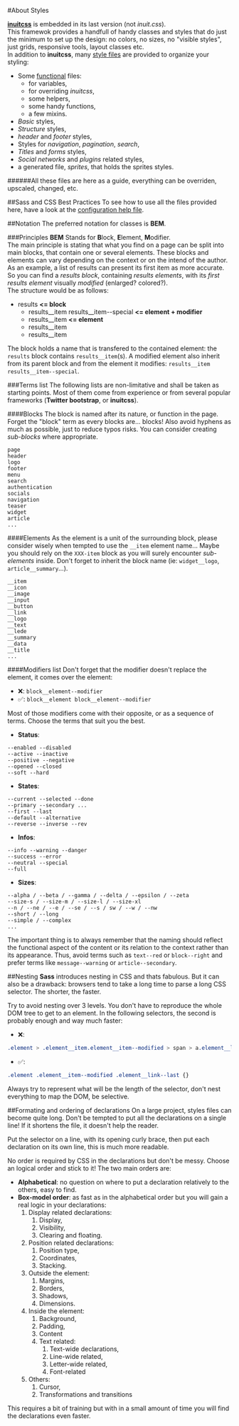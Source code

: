 #About Styles

**[inuitcss](https://github.com/inuitcss)** is embedded in its last version (not *inuit.css*).  
This framewok provides a handfull of handy classes and styles that do just the minimum to set up the design: no colors, no sizes, no "visible styles", just grids, responsive tools, layout classes etc.  
In addition to **inuitcss**, many [style files](/app/scss/) are provided to organize your styling:

* Some [functional](/app/scss/functionals/) files:
	* for variables,
	* for overriding *inuitcss*,
	* some helpers,
	* some handy functions,
	* a few mixins.
* *Basic* styles,
* *Structure* styles,
* *header* and *footer* styles,
* Styles for *navigation*, *pagination*, *search*,
* *Titles* and *forms* styles,
* *Social networks* and *plugins* related styles,
* a generated file, *sprites*, that holds the sprites styles.

######All these files are here as a guide, everything can be overriden, upscaled, changed, etc.

##Sass and CSS Best Practices
To see how to use all the files provided here, have a look at the [configuration help file](/configuration.md##Styles).

##Notation
The preferred notation for classes is **BEM**.

###Principles
**BEM** Stands for **B**lock, **E**lement, **M**odifier.  
The main principle is stating that what you find on a page can be split into main blocks, that contain one or several elements. These blocks and elements can vary depending on the context or on the intend of the author.  
As an example, a list of results can present its first item as more accurate. So you can find a *results block*, containing *results elements*, with its *first results element* visually *modified* (enlarged? colored?).  
The structure would be as follows:

* results **<= block**
	* results\_\_item results__item--special **<= element + modifier**
	* results__item **<= element**
	* results__item
	* results__item

The block holds a name that is transfered to the contained element: the `results` block contains `results__item`(s). A modified element also inherit from its parent block and from the element it modifies: `results__item results__item--special`.

###Terms list
The following lists are non-limitative and shall be taken as starting points. Most of them come from experience or from several popular frameworks (**Twitter bootstrap**, or **inuitcss**).

####Blocks
The block is named after its nature, or function in the page. Forget the "block" term as every blocks are... blocks! Also avoid hyphens as much as possible, just to reduce typos risks. You can consider creating *sub-blocks* where appropriate.
```
page
header
logo
footer
menu
search
authentication
socials
navigation
teaser
widget
article
...
```

####Elements
As the element is a unit of the surrounding block, please consider wisely when tempted to use the `__item` element name... Maybe you should rely on the `XXX-item` block as you will surely encounter *sub-elements* inside. Don't forget to inherit the block name (ie: `widget__logo`, `article__summary`...).
```
__item
__icon
__image
__input
__button
__link
__logo
__text
__lede
__summary
__data
__title
...
```
####Modifiers list
Don't forget that the modifier doesn't replace the element, it comes over the element:

* :x:: `block__element--modifier`
* :white_check_mark:: `block__element block__element--modifier`

Most of those modifiers come with their opposite, or as a sequence of terms. Choose the terms that suit you the best.

- **Status**:
```
--enabled --disabled
--active --inactive
--positive --negative
--opened --closed
--soft --hard
```
- **States**:
```
--current --selected --done
--primary --secondary ...
--first --last
--default --alternative
--reverse --inverse --rev
```
- **Infos**:
```
--info --warning --danger
--success --error
--neutral --special
--full
```
- **Sizes**:
```
--alpha / --beta / --gamma / --delta / --epsilon / --zeta
--size-s / --size-m / --size-l / --size-xl
--n / --ne / --e / --se / --s / sw / --w / --nw
--short / --long
--simple / --complex
...
```

The important thing is to always remember that the naming should reflect the functional aspect of the content or its relation to the context rather than its appearance. Thus, avoid terms such as `text--red` or `block--right` and prefer terms like `message--warning` or `article--secondary`.

##Nesting
**Sass** introduces nesting in CSS and thats fabulous. But it can also be a drawback: browsers tend to take a long time to parse a long CSS selector. The shorter, the faster.

Try to avoid nesting over 3 levels. You don't have to reproduce the whole DOM tree to get to an element. In the following selectors, the second is probably enough and way much faster:
* :x::
```css
.element > .element__item.element__item--modified > span > a.element__link--last {}
```
* :white_check_mark::
```css
.element .element__item--modified .element__link--last {}
```
Always try to represent what will be the length of the selector, don't nest everything to map the DOM, be selective.

##Formating and ordering of declarations
On a large project, styles files can become quite long. Don't be tempted to put all the declarations on a single line! If it shortens the file, it doesn't help the reader.

Put the selector on a line, with its opening curly brace, then put each declaration on its own line, this is much more readable.

No order is required by CSS in the declarations but don't be messy. Choose an logical order and stick to it! The two main orders are:

* **Alphabetical**: no question on where to put a declaration relatively to the others, easy to find.
* **Box-model order**: as fast as in the alphabetical order but you will gain a real logic in your declarations:
	1. Display related declarations:
		1. Display,
		2. Visibility,
		3. Clearing and floating.
	2. Position related declarations:
		1. Position type,
		2. Coordinates,
		3. Stacking.
	3. Outside the element:
		1. Margins,
		2. Borders,
		3. Shadows,
		4. Dimensions.
	4. Inside the element:
		1. Background,
		2. Padding,
		3. Content
		4. Text related:
			1. Text-wide declarations,
			2. Line-wide related,
			3. Letter-wide related,
			4. Font-related
	5. Others:
		1. Cursor,
		2. Transformations and transitions

This requires a bit of training but with in a small amount of time you will find the declarations even faster.
